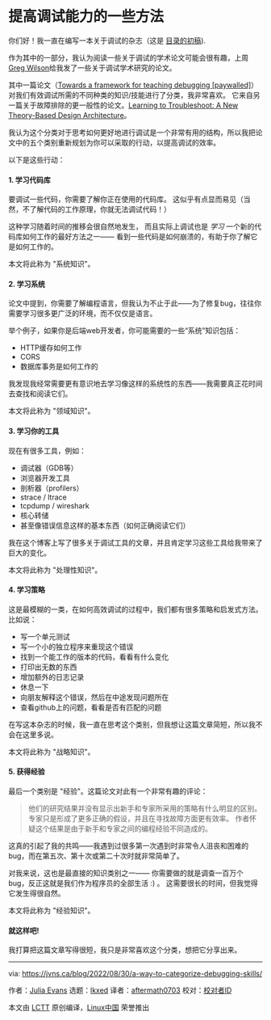 [#]: subject: "Some ways to get better at debugging"
[#]: via: "https://jvns.ca/blog/2022/08/30/a-way-to-categorize-debugging-skills/"
[#]: author: "Julia Evans https://jvns.ca/"
[#]: collector: "lkxed"
[#]: translator: "aftermath0703"
[#]: reviewer: " "
[#]: publisher: " "
[#]: url: " "

提高调试能力的一些方法
======
你们好！我一直在编写一本关于调试的杂志（这是 [目录的初稿][1]).

作为其中的一部分，我认为阅读一些关于调试的学术论文可能会很有趣，上周[Greg Wilson][2]给我发了一些关于调试学术研究的论文。

其中一篇论文（[Towards a framework for teaching debugging
[paywalled]][3]）对我们有效调试所需的不同种类的知识/技能进行了分类，我非常喜欢。
它来自另一篇关于故障排除的更一般性的论文。[Learning to Troubleshoot: A New Theory-Based Design Architecture][4]。

我认为这个分类对于思考如何更好地进行调试是一个非常有用的结构，所以我把论文中的五个类别重新规划为你可以采取的行动，以提高调试的效率。

以下是这些行动：

#### 1. 学习代码库

要调试一些代码，你需要了解你正在使用的代码库。
这似乎有点显而易见（当然，不了解代码的工作原理，你就无法调试代码！）

这种学习随着时间的推移会很自然地发生，
而且实际上调试也是 *学习* 一个新的代码库如何工作的最好方法之一——
看到一些代码是如何崩溃的，有助于你了解它是如何工作的。

本文将此称为 "系统知识"。

#### 2. 学习系统

论文中提到，你需要了解编程语言，但我认为不止于此——为了修复bug，往往你需要学习很多更广泛的环境，而不仅仅是语言。

举个例子，如果你是后端web开发者，你可能需要的一些“系统”知识包括：

* HTTP缓存如何工作
* CORS
* 数据库事务是如何工作的

我发现我经常需要更有意识地去学习像这样的系统性的东西——我需要真正花时间去查找和阅读它们。

本文将此称为 "领域知识"。

#### 3. 学习你的工具

现在有很多工具，例如：

* 调试器（GDB等）
* 浏览器开发工具
* 剖析器（profilers）
* strace / ltrace
* tcpdump / wireshark
* 核心转储
* 甚至像错误信息这样的基本东西（如何正确阅读它们）

我在这个博客上写了很多关于调试工具的文章，并且肯定学习这些工具给我带来了巨大的变化。

本文将此称为 "处理性知识"。

#### 4. 学习策略

这是最模糊的一类，在如何高效调试的过程中，我们都有很多策略和启发式方法。比如说：

* 写一个单元测试
* 写一个小的独立程序来重现这个错误
* 找到一个能工作的版本的代码，看看有什么变化
* 打印出无数的东西
* 增加额外的日志记录
* 休息一下
* 向朋友解释这个错误，然后在中途发现问题所在
* 查看github上的问题，看看是否有匹配的问题

在写这本杂志的时候，我一直在思考这个类别，但我想让这篇文章简短，所以我不会在这里多说。

本文将此称为 "战略知识"。

#### 5. 获得经验

最后一个类别是 "经验"。这篇论文对此有一个非常有趣的评论：


> 他们的研究结果并没有显示出新手和专家所采用的策略有什么明显的区别。
专家只是形成了更多正确的假设，并且在寻找故障方面更有效率。
作者怀疑这个结果是由于新手和专家之间的编程经验不同造成的。

这真的引起了我的共鸣——我遇到过很多第一次遇到时非常令人沮丧和困难的bug，而在第五次、第十次或第二十次时就非常简单了。

对我来说，这也是最直接的知识类别之一——
你需要做的就是调查一百万个bug，反正这就是我们作为程序员的全部生活 :) 。
这需要很长的时间，但我觉得它发生得很自然。

本文将此称为 "经验知识"。

#### 就这样吧!

我打算把这篇文章写得很短，我只是非常喜欢这个分类，想把它分享出来。

--------------------------------------------------------------------------------

via: https://jvns.ca/blog/2022/08/30/a-way-to-categorize-debugging-skills/

作者：[Julia Evans][a]
选题：[lkxed][b]
译者：[aftermath0703](https://github.com/aftermath0703)
校对：[校对者ID](https://github.com/校对者ID)

本文由 [LCTT](https://github.com/LCTT/TranslateProject) 原创编译，[Linux中国](https://linux.cn/) 荣誉推出

[a]: https://jvns.ca/
[b]: https://github.com/lkxed
[1]: https://twitter.com/b0rk/status/1562480240240525314?s=20&t=BwKd6i0mVCTaCud2HDEUBA
[2]: https://third-bit.com/
[3]: https://dl.acm.org/doi/abs/10.1145/3286960.3286970
[4]: https://www.researchgate.net/profile/Woei-Hung/publication/225547853_Learning_to_Troubleshoot_A_New_Theory-Based_Design_Architecture/links/556f471c08aec226830a74e7/Learning-to-Troubleshoot-A-New-Theory-Based-Design-Architecture.pdf
